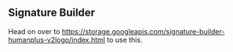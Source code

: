 ## Signature Builder

Head on over to https://storage.googleapis.com/signature-builder-humanplus-v2logo/index.html to use this.

